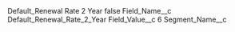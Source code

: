 <?xml version="1.0" encoding="UTF-8"?>
<CustomMetadata xmlns="http://soap.sforce.com/2006/04/metadata" xmlns:xsi="http://www.w3.org/2001/XMLSchema-instance" xmlns:xsd="http://www.w3.org/2001/XMLSchema">
    <label>Default_Renewal Rate 2 Year</label>
    <protected>false</protected>
    <values>
        <field>Field_Name__c</field>
        <value xsi:type="xsd:string">Default_Renewal_Rate_2_Year</value>
    </values>
    <values>
        <field>Field_Value__c</field>
        <value xsi:type="xsd:string">6</value>
    </values>
    <values>
        <field>Segment_Name__c</field>
        <value xsi:nil="true"/>
    </values>
</CustomMetadata>
